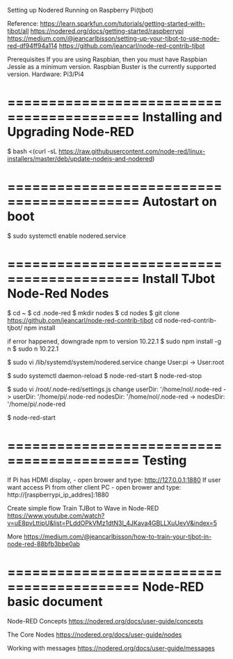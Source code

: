 Setting up Nodered Running on Raspberry Pi(tjbot)

Reference:
https://learn.sparkfun.com/tutorials/getting-started-with-tjbot/all
https://nodered.org/docs/getting-started/raspberrypi
https://medium.com/@jeancarlbisson/setting-up-your-tjbot-to-use-node-red-df94ff94a114
https://github.com/jeancarl/node-red-contrib-tjbot

Prerequisites
If you are using Raspbian, then you must have Raspbian Jessie as a minimum version. Raspbian Buster is the currently supported version.
Hardware: Pi3/Pi4

==========================================
Installing and Upgrading Node-RED
==========================================
$ bash <(curl -sL https://raw.githubusercontent.com/node-red/linux-installers/master/deb/update-nodejs-and-nodered)



==========================================
Autostart on boot
==========================================
$ sudo systemctl enable nodered.service



==========================================
Install TJbot Node-Red Nodes
==========================================
$ cd ~
$ cd .node-red
$ mkdir nodes
$ cd nodes
$ git clone https://github.com/jeancarl/node-red-contrib-tjbot
cd node-red-contrib-tjbot/
npm install

if error happened, downgrade npm to version 10.22.1
$ sudo npm install -g n
$ sudo n 10.22.1

$ sudo vi /lib/systemd/system/nodered.service
change User:pi  -> User:root

$ sudo systemctl daemon-reload
$ node-red-start
$ node-red-stop

$ sudo vi /root/.node-red/settings.js
change 
userDir: '/home/nol/.node-red -> userDir: '/home/pi/.node-red
nodesDir: '/home/nol/.node-red -> nodesDir: '/home/pi/.node-red

$ node-red-start

==========================================
Testing
==========================================
If Pi has HDMI display, 
	- open brower and type: http://127.0.0.1:1880
If user want access Pi from other client PC
	- open brower and type: http://[raspberrypi_ip_addres]:1880

Create simple flow
Train TJBot to Wave in Node-RED
https://www.youtube.com/watch?v=uE8pvLttipU&list=PLddOPkVMz1dtN3I_4JKava4GBLLXuUevV&index=5

More
https://medium.com/@jeancarlbisson/how-to-train-your-tjbot-in-node-red-88bfb3bbe0ab

==========================================
Node-RED basic document
==========================================
Node-RED Concepts
https://nodered.org/docs/user-guide/concepts

The Core Nodes
https://nodered.org/docs/user-guide/nodes

Working with messages
https://nodered.org/docs/user-guide/messages